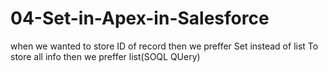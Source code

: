 # 04-Set-in-Apex-in-Salesforce
when we wanted to store ID of record then we preffer Set instead of list
To store all info then we preffer list(SOQL QUery)
